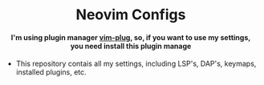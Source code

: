 <h1 align="center">Neovim Configs</h1>

<h4 align="center">I'm using plugin manager <a href="https://github.com/junegunn/vim-plug">vim-plug</a>, so, if you want to use my settings, you need install this plugin manage</h4>

 - This repository contais all my settings, including LSP's, DAP's, keymaps, installed plugins, etc.</p>
